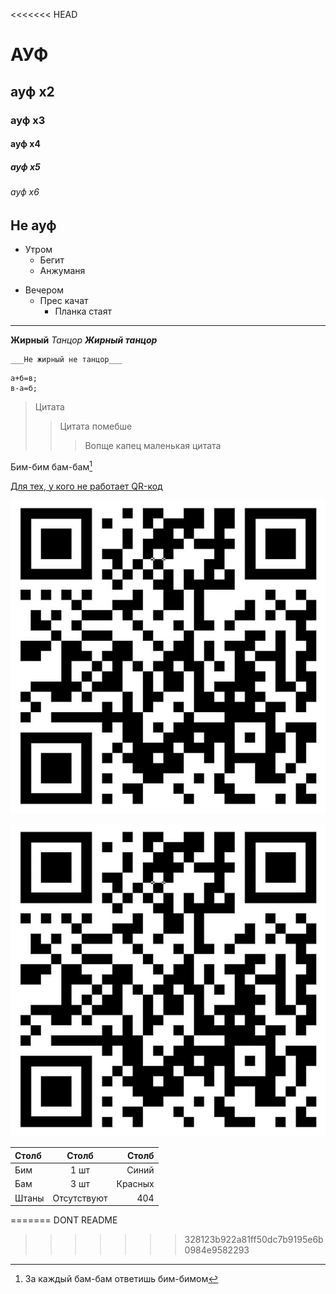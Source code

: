 <<<<<<< HEAD
# АУФ
## ауф х2
### ауф х3
#### ауф х4
##### ауф х5
###### ауф х6
Не ауф
---
* Утром
    * Бегит
    * Анжуманя
- Вечером
    - Прес качат
        - Планка стаят
---
__Жирный__
_Танцор_
___Жирный танцор___

    ___Не жирный не танцор___

```
а+б=в;
в-а=б;
```
>Цитата
>>Цитата помебше
>>>Вопще капец маленькая цитата

Бим-бим бам-бам[^1]
[^1]: За каждый бам-бам ответишь бим-бимом

[Для тех, у кого не работает QR-код](https://www.youtube.com/watch?v=dQw4w9WgXcQ&ab_channel=RickAstley)

![кря](/photo_2023-12-05_01-08-59.jpg)

[![Кря](/photo_2023-12-05_01-08-59.jpg)](https://www.youtube.com/watch?v=dQw4w9WgXcQ)

Столб | Столб | Столб
:---|:--------------------------:|-----:
Бим | 1 шт | Синий
Бам | 3 шт | Красных
Штаны | Отсутствуют | 404

=======
DONT README
>>>>>>> 328123b922a81ff50dc7b9195e6b0984e9582293
